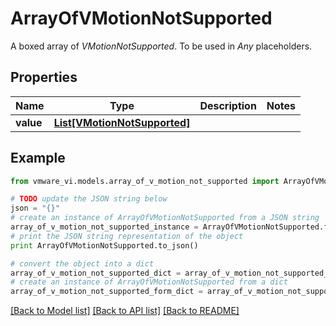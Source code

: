 # ArrayOfVMotionNotSupported

A boxed array of *VMotionNotSupported*. To be used in *Any* placeholders. 

## Properties
Name | Type | Description | Notes
------------ | ------------- | ------------- | -------------
**value** | [**List[VMotionNotSupported]**](VMotionNotSupported.md) |  | 

## Example

```python
from vmware_vi.models.array_of_v_motion_not_supported import ArrayOfVMotionNotSupported

# TODO update the JSON string below
json = "{}"
# create an instance of ArrayOfVMotionNotSupported from a JSON string
array_of_v_motion_not_supported_instance = ArrayOfVMotionNotSupported.from_json(json)
# print the JSON string representation of the object
print ArrayOfVMotionNotSupported.to_json()

# convert the object into a dict
array_of_v_motion_not_supported_dict = array_of_v_motion_not_supported_instance.to_dict()
# create an instance of ArrayOfVMotionNotSupported from a dict
array_of_v_motion_not_supported_form_dict = array_of_v_motion_not_supported.from_dict(array_of_v_motion_not_supported_dict)
```
[[Back to Model list]](../README.md#documentation-for-models) [[Back to API list]](../README.md#documentation-for-api-endpoints) [[Back to README]](../README.md)



